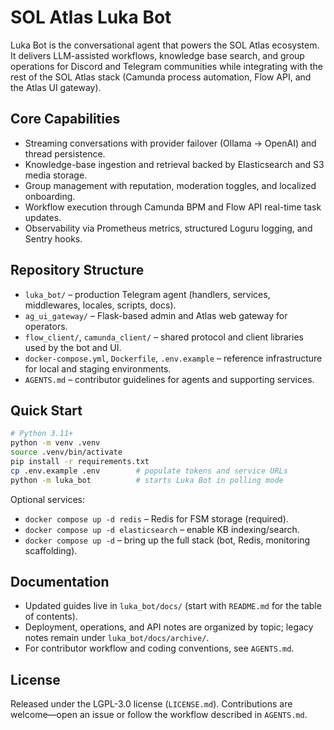 # SOL Atlas Luka Bot

Luka Bot is the conversational agent that powers the SOL Atlas ecosystem. It delivers LLM-assisted workflows, knowledge base search, and group operations for Discord and Telegram communities while integrating with the rest of the SOL Atlas stack (Camunda process automation, Flow API, and the Atlas UI gateway).

## Core Capabilities
- Streaming conversations with provider failover (Ollama → OpenAI) and thread persistence.
- Knowledge-base ingestion and retrieval backed by Elasticsearch and S3 media storage.
- Group management with reputation, moderation toggles, and localized onboarding.
- Workflow execution through Camunda BPM and Flow API real-time task updates.
- Observability via Prometheus metrics, structured Loguru logging, and Sentry hooks.

## Repository Structure
- `luka_bot/` – production Telegram agent (handlers, services, middlewares, locales, scripts, docs).
- `ag_ui_gateway/` – Flask-based admin and Atlas web gateway for operators.
- `flow_client/`, `camunda_client/` – shared protocol and client libraries used by the bot and UI.
- `docker-compose.yml`, `Dockerfile`, `.env.example` – reference infrastructure for local and staging environments.
- `AGENTS.md` – contributor guidelines for agents and supporting services.

## Quick Start
```bash
# Python 3.11+
python -m venv .venv
source .venv/bin/activate
pip install -r requirements.txt
cp .env.example .env        # populate tokens and service URLs
python -m luka_bot          # starts Luka Bot in polling mode
```

Optional services:
- `docker compose up -d redis` – Redis for FSM storage (required).
- `docker compose up -d elasticsearch` – enable KB indexing/search.
- `docker compose up -d` – bring up the full stack (bot, Redis, monitoring scaffolding).

## Documentation
- Updated guides live in `luka_bot/docs/` (start with `README.md` for the table of contents).
- Deployment, operations, and API notes are organized by topic; legacy notes remain under `luka_bot/docs/archive/`.
- For contributor workflow and coding conventions, see `AGENTS.md`.

## License
Released under the LGPL-3.0 license (`LICENSE.md`). Contributions are welcome—open an issue or follow the workflow described in `AGENTS.md`.
